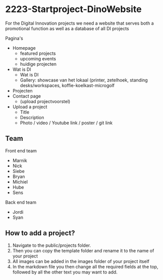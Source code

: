 # 2223-Startproject-DinoWebsite
For the Digital Innovation projects we need a website that serves both a promotional function as well as a database of all DI projects

Pagina's
<ul>
  <li>Homepage
    <ul>
      <li>featured projects</li>
      <li>upcoming events</li>
      <li>huidige projecten</li>
    </ul>
  </li>
  <li>Wat is DI
    <ul>
      <li>Wat is DI</li>
      <li>Gallery: showcase van het lokaal (printer, zetelhoek, standing desks/workspaces, koffie-koelkast-microgolf</li>
    </ul>
  </li>
  <li>Projecten</li>
  <li>Contact page
    <ul>
      <li>(upload projectvoorstel)</li>
    </ul>
  </li>
  <li>Upload a project
    <ul>
      <li>Title</li>
      <li>Description</li>
      <li>Photo / video / Youtube link / poster / git link</li>
    </ul>
  </li>
</ul>


<h2> Team </h2>
<p>Front end team</p>
<ul>
  <li>Marnik</li>
  <li>Nick</li>
  <li>Siebe</li>
  <li>Bryan</li>
  <li>Michiel</li>
  <li>Hube</li>
  <li>Sens</li>
</ul>
<p>Back end team</p>
<ul>
  <li>Jordi</li>
  <li>Syan</li>
</ul>

<h2> How to add a project? </h2>
<ol>
  <li>Navigate to the public/projects folder.</li>
  <li>Then you can copy the template folder and rename it to the name of your project</li>
  <li>All images can be added in the images folder of your project itself</li>
  <li>In the markdown file you then change all the required fields at the top, followed by all the other text you may want to add.</li> 
</ol>
